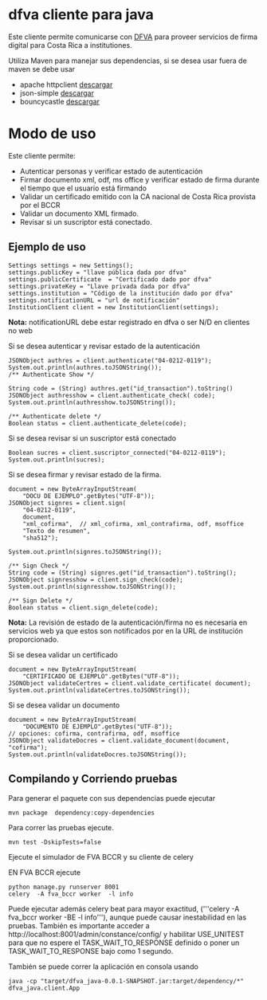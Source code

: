 # dfva cliente para java

Este cliente permite comunicarse con [DFVA](https://github.com/luisza/dfva) para proveer servicios de firma digital para Costa Rica a institutiones.

Utiliza Maven para manejar sus dependencias, si se desea usar fuera de maven se debe usar

* apache httpclient  [descargar](https://mvnrepository.com/artifact/org.apache.httpcomponents/httpclient/4.3.6)
* json-simple [descargar](https://mvnrepository.com/artifact/org.glassfish/javax.json/1.0.4)
* bouncycastle  [descargar](https://mvnrepository.com/artifact/org.bouncycastle/bcprov-jdk15on/1.54)

# Modo de uso 

Este cliente permite:

* Autenticar personas y verificar estado de autenticación
* Firmar documento xml, odf, ms office y verificar estado de firma durante el tiempo que el usuario está firmando
* Validar un certificado emitido con la CA nacional de Costa Rica provista por el BCCR
* Validar un documento XML firmado.
* Revisar si un suscriptor está conectado.

##  Ejemplo de uso

```
Settings settings = new Settings();
settings.publicKey = "llave pública dada por dfva"
settings.publicCertificate  = "Certificado dado por dfva"
settings.privateKey = "Llave privada dada por dfva"
settings.institution = "Código de la institución dado por dfva"
settings.notificationURL = "url de notificación"
InstitutionClient client = new InstitutionClient(settings);
```

**Nota:** notificationURL debe estar registrado en dfva o ser N/D en clientes no web

Si se desea autenticar y revisar estado de la autenticación

```
JSONObject authres = client.authenticate("04-0212-0119");
System.out.println(authres.toJSONString());
/** Authenticate Show */

String code = (String) authres.get("id_transaction").toString()
JSONObject authresshow = client.authenticate_check( code);
System.out.println(authresshow.toJSONString());

/** Authenticate delete */
Boolean status = client.authenticate_delete(code);
```
Si se desea revisar si un suscriptor está conectado

```
Boolean sucres = client.suscriptor_connected("04-0212-0119");
System.out.println(sucres);
```

Si se desea firmar y revisar estado de la firma.

```
document = new ByteArrayInputStream(
    "DOCU DE EJEMPLO".getBytes("UTF-8"));
JSONObject signres = client.sign(
    "04-0212-0119", 
    document, 
    "xml_cofirma",  // xml_cofirma, xml_contrafirma, odf, msoffice 
    "Texto de resumen",
    "sha512");

System.out.println(signres.toJSONString());

/** Sign Check */
String code = (String) signres.get("id_transaction").toString();
JSONObject signresshow = client.sign_check(code);
System.out.println(signresshow.toJSONString());

/** Sign Delete */	
Boolean status = client.sign_delete(code);	
```

**Nota:** La revisión de estado de la autenticación/firma no es necesaria en servicios web ya que estos son notificados por en la URL de institución proporcionado.

Si se desea validar un certificado

```
document = new ByteArrayInputStream(
    "CERTIFICADO DE EJEMPLO".getBytes("UTF-8"));
JSONObject validateCertres = client.validate_certificate( document);
System.out.println(validateCertres.toJSONString());	
```

Si se desea validar un documento

```
document = new ByteArrayInputStream(
    "DOCUMENTO DE EJEMPLO".getBytes("UTF-8"));
// opciones: cofirma, contrafirma, odf, msoffice
JSONObject validateDocres = client.validate_document(document, "cofirma");
System.out.println(validateDocres.toJSONString());	
```

## Compilando y Corriendo pruebas

Para generar el paquete con sus dependencias puede ejecutar

```
mvn package  dependency:copy-dependencies
```

Para correr las pruebas ejecute.

```
mvn test -DskipTests=false
```

Ejecute el simulador de FVA BCCR y su cliente de celery

EN FVA BCCR ejecute

```
python manage.py runserver 8001
celery  -A fva_bccr worker  -l info
```

Puede ejecutar además celery beat para mayor exactitud, ('''celery -A fva_bccr worker -BE -l info'''), aunque puede causar inestabilidad en las pruebas. También es importante acceder a http://localhost:8001/admin/constance/config/ y habilitar USE_UNITEST para que no espere el TASK_WAIT_TO_RESPONSE definido o poner un TASK_WAIT_TO_RESPONSE bajo como 1 segundo.


También se puede correr la aplicación en consola usando 

```
java -cp "target/dfva_java-0.0.1-SNAPSHOT.jar:target/dependency/*"  dfva_java.client.App
```
